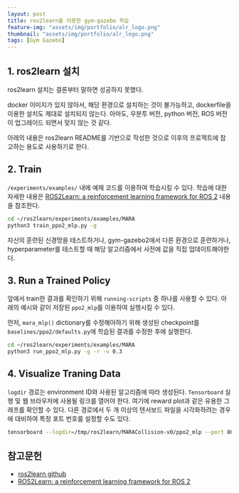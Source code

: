 ```yaml
---
layout: post
title: ros2learn을 이용한 gym-gazebo 학습
feature-img: "assets/img/portfolio/alr_logo.png"
thumbnail: "assets/img/portfolio/alr_logo.png"
tags: [Gym Gazebo]
---
```


## 1. ros2learn 설치

ros2learn 설치는 결론부터 말하면 성공하지 못했다.

docker 이미지가 있지 않아서, 해당 환경으로 설치하는 것이 불가능하고, dockerfile을 이용한 설치도 제대로 설치되지 않는다. 아마도, 우분투 버전, python 버전, ROS 버전이 업그레이드 되면서 맞지 않는 것 같다.

아래의 내용은 ros2learn README를 기반으로 작성한 것으로 이후의 프로젝트에 참고하는 용도로 사용하기로 한다.

## 2. Train

`/experiments/examples/` 내에 예제 코드를 이용하여 학습시킬 수 있다. 학습에 대한 자세한 내용은 [ROS2Learn: a reinforcement learning framework for ROS 2](https://arxiv.org/pdf/1903.06282.pdf) 내용을 참조한다.

```bash
cd ~/ros2learn/experiments/examples/MARA
python3 train_ppo2_mlp.py -g
```

자신의 훈련된 신경망을 테스트하거나, gym-gazebo2에서 다른 환경으로 훈련하거나, hyperparameter를 테스트할 때 해당 알고리즘에서 사전에 값을 직접 업데이트해야한다.

## 3. Run a Trained Policy

앞에서 train한 결과를 확인하기 위해 `running-scripts` 중 하나를 사용할 수 있다. 아래의 예시와 같이 저장된 `ppo2_mlp`를 이용하여 실행시킬 수 있다.

먼저, `mara_mlp()` dictionary를 수정해야하기 위해 생성된 checkpoint를 `baselines/ppo2/defaults.py`에 학습된 결과를 수정한 후에 실행한다.

```bash
cd ~/ros2learn/experiments/examples/MARA
python3 run_ppo2_mlp.py -g -r -v 0.3
```

## 4. Visualize Traning Data

`logdir` 경로는 environment ID와 사용된 알고리즘에 따라 생성된다. `Tensorboard` 실행 및 웹 브라우저에 사용될 링크를 열어야 한다. 여기에 reward plot과 같은 유용한 그래프를 확인할 수 있다. 다른 경로에서 두 개 이상의 텐서보드 파일을 시각화하려는 경우에 대비하여 특정 포트 번호를 설정할 수도 있다.

```bash
tensorboard --logdir=/tmp/ros2learn/MARACollision-v0/ppo2_mlp --port 8008
```

## 참고문헌

- [ros2learn github](https://github.com/AcutronicRobotics/ros2learn)
- [ROS2Learn: a reinforcement learning framework for ROS 2](https://arxiv.org/pdf/1903.06282.pdf)